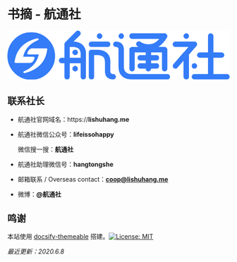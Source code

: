 # 书摘 - 航通社

![航通社 logo](/assets/img/logo-horizontal-blue.svg)

## 联系社长

- 航通社官网域名：https://**lishuhang.me**

- 航通社微信公众号：**lifeissohappy**

  微信搜一搜：**航通社**

- 航通社助理微信号：**hangtongshe**

- 邮箱联系 / Overseas contact：**coop@lishuhang.me**

- 微博：**@航通社**

## 鸣谢

本站使用 [docsify-themeable](https://jhildenbiddle.github.io/docsify-themeable) 搭建。[![License: MIT](https://img.shields.io/badge/License-MIT-yellow.svg?style=flat-square)](https://github.com/jhildenbiddle/docsify-themeable/blob/master/LICENSE)

*最近更新：2020.6.8*